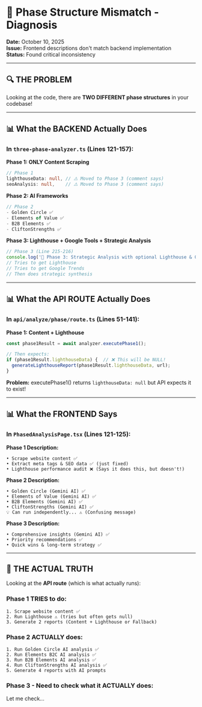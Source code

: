 # 🚨 Phase Structure Mismatch - Diagnosis

**Date:** October 10, 2025  
**Issue:** Frontend descriptions don't match backend implementation  
**Status:** Found critical inconsistency

---

## 🔍 THE PROBLEM

Looking at the code, there are **TWO DIFFERENT phase structures** in your codebase!

---

## 📊 What the BACKEND Actually Does

### **In `three-phase-analyzer.ts` (Lines 121-157):**

**Phase 1: ONLY Content Scraping**
```typescript
// Phase 1
lighthouseData: null, // ⚠️ Moved to Phase 3 (comment says)
seoAnalysis: null,    // ⚠️ Moved to Phase 3 (comment says)
```

**Phase 2: AI Frameworks**
```typescript
// Phase 2
- Golden Circle ✅
- Elements of Value ✅
- B2B Elements ✅
- CliftonStrengths ✅
```

**Phase 3: Lighthouse + Google Tools + Strategic Analysis**
```typescript
// Phase 3 (Line 215-216)
console.log('🎯 Phase 3: Strategic Analysis with optional Lighthouse & Google Tools');
// Tries to get Lighthouse
// Tries to get Google Trends
// Then does strategic synthesis
```

---

## 📊 What the API ROUTE Actually Does

### **In `api/analyze/phase/route.ts` (Lines 51-141):**

**Phase 1: Content + Lighthouse**
```typescript
const phase1Result = await analyzer.executePhase1();

// Then expects:
if (phase1Result.lighthouseData) {  // ❌ This will be NULL!
  generateLighthouseReport(phase1Result.lighthouseData, url);
}
```

**Problem:** executePhase1() returns `lighthouseData: null` but API expects it to exist!

---

## 📊 What the FRONTEND Says

### **In `PhasedAnalysisPage.tsx` (Lines 121-125):**

**Phase 1 Description:**
```
• Scrape website content ✅
• Extract meta tags & SEO data ✅ (just fixed)
• Lighthouse performance audit ❌ (Says it does this, but doesn't!)
```

**Phase 2 Description:**
```
• Golden Circle (Gemini AI) ✅
• Elements of Value (Gemini AI) ✅
• B2B Elements (Gemini AI) ✅
• CliftonStrengths (Gemini AI) ✅
💡 Can run independently... ⚠️ (Confusing message)
```

**Phase 3 Description:**
```
• Comprehensive insights (Gemini AI) ✅
• Priority recommendations ✅
• Quick wins & long-term strategy ✅
```

---

## 🎯 THE ACTUAL TRUTH

Looking at the **API route** (which is what actually runs):

### **Phase 1 TRIES to do:**
```
1. Scrape website content ✅
2. Run Lighthouse ⚠️ (tries but often gets null)
3. Generate 2 reports (Content + Lighthouse or Fallback)
```

### **Phase 2 ACTUALLY does:**
```
1. Run Golden Circle AI analysis ✅
2. Run Elements B2C AI analysis ✅
3. Run B2B Elements AI analysis ✅
4. Run CliftonStrengths AI analysis ✅
5. Generate 4 reports with AI prompts
```

### **Phase 3 - Need to check what it ACTUALLY does:**

Let me check...


